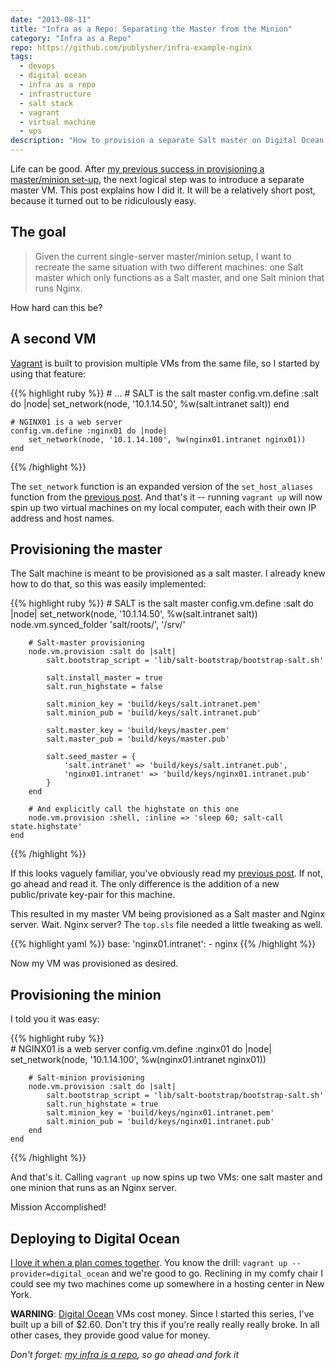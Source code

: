 ```yaml
---
date: "2013-08-11"
title: "Infra as a Repo: Separating the Master from the Minion"
category: "Infra as a Repo"
repo: https://github.com/publysher/infra-example-nginx
tags:
  - devops
  - digital ocean
  - infra as a repo
  - infrastructure
  - salt stack
  - vagrant
  - virtual machine
  - vps
description: "How to provision a separate Salt master on Digital Ocean."
---
```


Life can be good. After [my previous success in provisioning a master/minion set-up][my-master], the next logical step was
to introduce a separate master VM. This post explains how I did it. It will be a relatively short post, because it
turned out to be ridiculously easy.


The goal
--------

> Given the current single-server master/minion setup, I want to recreate the same situation with two different
> machines: one Salt master which only functions as a Salt master, and one Salt minion that runs Nginx.

How hard can this be?


A second VM
-----------

[Vagrant][] is built to provision multiple VMs from the same file, so I started by using that feature:

{{% highlight ruby %}}
    # ...
    # SALT is the salt master
    config.vm.define :salt do |node|
        set_network(node, '10.1.14.50', %w(salt.intranet salt))
    end

    # NGINX01 is a web server
    config.vm.define :nginx01 do |node|
        set_network(node, '10.1.14.100', %w(nginx01.intranet nginx01))
    end
{{% /highlight %}}    


The `set_network` function is an expanded version of the `set_host_aliases` function from the [previous post][my-master].
And that's it -- running `vagrant up` will now spin up two virtual machines on my local computer, each with their own
IP address and host names.


Provisioning the master
-----------------------

The Salt machine is meant to be provisioned as a salt master. I already knew how to do that, so this was easily
implemented:

{{% highlight ruby %}}
    # SALT is the salt master
    config.vm.define :salt do |node|
        set_network(node, '10.1.14.50', %w(salt.intranet salt))
        node.vm.synced_folder 'salt/roots/', '/srv/'

        # Salt-master provisioning
        node.vm.provision :salt do |salt|
            salt.bootstrap_script = 'lib/salt-bootstrap/bootstrap-salt.sh'

            salt.install_master = true
            salt.run_highstate = false

            salt.minion_key = 'build/keys/salt.intranet.pem'
            salt.minion_pub = 'build/keys/salt.intranet.pub'

            salt.master_key = 'build/keys/master.pem'
            salt.master_pub = 'build/keys/master.pub'

            salt.seed_master = {
                'salt.intranet' => 'build/keys/salt.intranet.pub',
                'nginx01.intranet' => 'build/keys/nginx01.intranet.pub'
            }
        end

        # And explicitly call the highstate on this one
        node.vm.provision :shell, :inline => 'sleep 60; salt-call state.highstate'
    end
{{% /highlight %}}    

If this looks vaguely familiar, you've obviously read my [previous post][my-master]. If not, go ahead and read it.
The only difference is the addition of a new public/private key-pair for this machine.

This resulted in my master VM being provisioned as a Salt master and Nginx server. Wait. Nginx server? The `top.sls`
file needed a little tweaking as well.

{{% highlight yaml %}}
    base:
        'nginx01.intranet':
            - nginx
{{% /highlight %}}    

Now my VM was provisioned as desired.


Provisioning the minion
------------------------

I told you it was easy:

{{% highlight ruby %}}   
    # NGINX01 is a web server
    config.vm.define :nginx01 do |node|
        set_network(node, '10.1.14.100', %w(nginx01.intranet nginx01))

        # Salt-minion provisioning
        node.vm.provision :salt do |salt|
            salt.bootstrap_script = 'lib/salt-bootstrap/bootstrap-salt.sh'
            salt.run_highstate = true
            salt.minion_key = 'build/keys/nginx01.intranet.pem'
            salt.minion_pub = 'build/keys/nginx01.intranet.pub'
        end
    end
{{% /highlight %}}    

And that's it. Calling `vagrant up` now spins up two VMs: one salt master and one minion that runs as an Nginx server.

Mission Accomplished!


Deploying to Digital Ocean
--------------------------

[I love it when a plan comes together][]. You know the drill: `vagrant up --provider=digital_ocean` and we're good to go.
Reclining in my comfy chair I could see my two machines come up somewhere in a hosting center in New York.

**WARNING**: [Digital Ocean][] VMs cost money. Since I started this series, I've built up a bill of $2.60.
Don't try this if you're really really really broke. In all other cases, they provide good value for money.

_Don't forget: [my infra is a repo](https://github.com/publysher/infra-example-nginx), so go ahead and fork it_


[my-master]: http://blog.publysher.nl/2013/08/infra-as-repo-adding-salt-master.html
[Vagrant]: http://www.vagrantup.com
[I love it when a plan comes together]: http://www.imdb.com/title/tt0084967/quotes?item=qt0378851
[Digital Ocean]: https://www.digitalocean.com/?refcode=8d8ff680bec5
